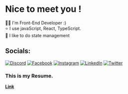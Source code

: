 # Nice to meet you !
✍🏻 I'm Front-End Developer :)<br>⭐️ I use javaScript, React, TypeScript.<br>🧠 I like to do state management

## Socials:
[![Discord](https://img.shields.io/badge/Discord-%237289DA.svg?logo=discord&logoColor=white)](htttps://discord.gg/김민영#1113) [![Facebook](https://img.shields.io/badge/Facebook-%231877F2.svg?logo=Facebook&logoColor=white)](https://facebook.com/kmy01029421924) [![Instagram](https://img.shields.io/badge/Instagram-%23E4405F.svg?logo=Instagram&logoColor=white)](https://instagram.com/minyoungdumb/) [![LinkedIn](https://img.shields.io/badge/LinkedIn-%230077B5.svg?logo=linkedin&logoColor=white)](https://linkedin.com/in/minyoung-kim-fe) [![Twitter](https://img.shields.io/badge/Twitter-%231DA1F2.svg?logo=Twitter&logoColor=white)](https://twitter.com/minyoung_dev) 

### This is my Resume.

<a href="https://bradleyykim.github.io/resume-tailwind/" target="_blank"><strong>Link</strong></a>
